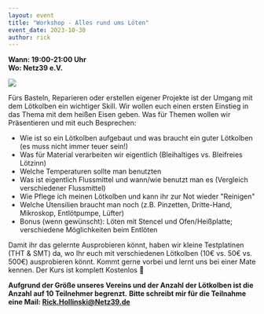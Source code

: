 ```yaml
---
layout: event
title: "Workshop - Alles rund ums Löten"
event_date: 2023-10-30
author: rick
---
```


**Wann: 19:00-21:00 Uhr**\
**Wo: Netz39 e.V.**

![](https://cdn.netz39.de/img/events/loetworkshop.jpg)

Fürs Basteln, Reparieren oder erstellen eigener Projekte ist der Umgang mit dem Lötkolben ein wichtiger Skill.
Wir wollen euch einen ersten Einstieg in das Thema mit dem heißen Eisen geben. Was für Themen wollen wir Präsentieren und mit euch Besprechen:

- Wie ist so ein Lötkolben aufgebaut und was braucht ein guter Lötkolben (es muss nicht immer teuer sein!)
- Was für Material verarbeiten wir eigentlich (Bleihaltiges vs. Bleifreies Lötzinn)
- Welche Temperaturen sollte man benutzten
- Was ist eigentlich Flussmittel und wann/wie benutzt man es (Vergleich verschiedener Flussmittel)
- Wie Pflege ich meinen Lötkolben und kann ihr zur Not wieder "Reinigen"
- Welche Utensilien braucht man noch (z.B. Pinzetten, Dritte-Hand, Mikroskop, Entlötpumpe, Lüfter)
- Bonus (wenn gewünscht): Löten mit Stencel und Ofen/Heißplatte; verschiedene Möglichkeiten beim Entlöten

Damit ihr das gelernte Ausprobieren könnt, haben wir kleine Testplatinen (THT & SMT) da, wo Ihr euch mit verschiedenen Lötkolben (10€ vs. 50€ vs. 500€) ausprobieren könnt.
Kommt gerne vorbei und lernt uns bei einer Mate kennen. Der Kurs ist komplett Kostenlos 🙂

**Aufgrund der Größe unseres Vereins und der Anzahl der Lötkolben ist die Anzahl auf 10 Teilnehmer begrenzt.**
**Bitte schreibt mir für die Teilnahme eine Mail: Rick.Hollinski@Netz39.de**
